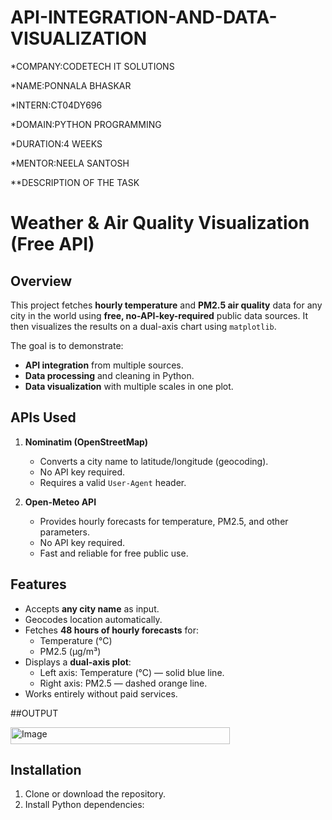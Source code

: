 # API-INTEGRATION-AND-DATA-VISUALIZATION
*COMPANY:CODETECH IT SOLUTIONS

*NAME:PONNALA BHASKAR

*INTERN:CT04DY696

*DOMAIN:PYTHON PROGRAMMING

*DURATION:4 WEEKS

*MENTOR:NEELA SANTOSH

**DESCRIPTION OF THE TASK

# Weather & Air Quality Visualization (Free API)

##  Overview
This project fetches **hourly temperature** and **PM2.5 air quality** data for any city in the world using **free, no-API-key-required** public data sources. It then visualizes the results on a dual-axis chart using `matplotlib`.

The goal is to demonstrate:
- **API integration** from multiple sources.
- **Data processing** and cleaning in Python.
- **Data visualization** with multiple scales in one plot.

## APIs Used
1. **Nominatim (OpenStreetMap)**  
   - Converts a city name to latitude/longitude (geocoding).
   - No API key required.
   - Requires a valid `User-Agent` header.

2. **Open-Meteo API**  
   - Provides hourly forecasts for temperature, PM2.5, and other parameters.
   - No API key required.
   - Fast and reliable for free public use.

##  Features
- Accepts **any city name** as input.
- Geocodes location automatically.
- Fetches **48 hours of hourly forecasts** for:
  - Temperature (°C)
  - PM2.5 (µg/m³)
- Displays a **dual-axis plot**:
  - Left axis: Temperature (°C) — solid blue line.
  - Right axis: PM2.5 — dashed orange line.
- Works entirely without paid services.

##OUTPUT

<img width="351" height="27" alt="Image" src="https://github.com/user-attachments/assets/c548cbab-3d12-4761-a00f-e4c46877d2f4" />

##  Installation
1. Clone or download the repository.
2. Install Python dependencies:
   ```bash

 

